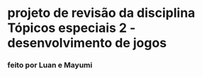 # projeto de revisão da disciplina Tópicos especiais 2 - desenvolvimento de jogos
### feito por Luan e Mayumi
